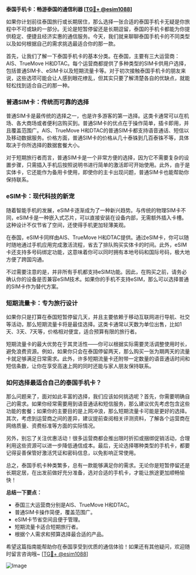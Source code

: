 **泰国手机卡：畅游泰国的通信利器 [[TG💪+ @esim1088](https://t.me/s/esim1088)]**

如果你计划前往泰国旅行或长期居住，那么选择一张合适的泰国手机卡无疑是你旅程中不可或缺的一部分。无论是短暂停留还是长期逗留，泰国的手机卡都能为你提供稳定、便捷且经济实惠的通信服务。今天，我们就来聊聊泰国手机卡的不同类型以及如何根据自己的需求挑选最适合你的那一款。

首先，让我们了解一下泰国手机卡的基本分类。在泰国，主要有三大运营商：AIS、TrueMove H和DTAC。每个运营商都提供了多种类型的SIM卡供用户选择，包括普通SIM卡、eSIM卡以及短期流量卡等。对于初次接触泰国手机卡的朋友来说，这些选项可能会让人感到眼花缭乱，但其实只要了解清楚各自的优缺点，就能轻松找到适合自己的那一种。

### **普通SIM卡：传统而可靠的选择**

普通SIM卡是最传统的选择之一，也是许多游客的第一选择。这类卡通常可以在机场、各大商场或者便利店购买到。普通SIM卡的优点在于操作简单，插卡即用，并且覆盖范围广。AIS、TrueMove H和DTAC的普通SIM卡都支持语音通话、短信以及移动数据服务。价格方面，普通SIM卡的价格从几十泰铢到几百泰铢不等，具体取决于你所选择的数据套餐大小。

对于短期旅行者而言，普通SIM卡是一个非常方便的选择，因为它不需要复杂的设置步骤，只需插入手机后按照说明书进行简单的激活即可开始使用。此外，由于是实体卡，它还能作为备用卡使用，即使你的主卡出现问题，普通SIM卡也能帮助你保持联系。

### **eSIM卡：现代科技的新宠**

随着智能手机的发展，eSIM卡逐渐成为了一种新兴趋势。与传统的物理SIM卡不同，eSIM卡是一种嵌入式芯片，可以直接安装在设备内部，无需额外插入卡槽。这种设计不仅节省了空间，还使得手机更加轻薄美观。

在泰国，eSIM卡同样由AIS、TrueMove H和DTAC提供。通过eSIM卡，你可以随时随地通过手机应用完成激活流程，省去了排队购买实体卡的时间。此外，eSIM卡还支持多号码绑定功能，这意味着你可以同时拥有本地号码和国际号码，极大地方便了跨国沟通。

不过需要注意的是，并非所有手机都支持eSIM功能。因此，在购买之前，请务必确认你的设备是否兼容eSIM技术。如果你的手机不支持eSIM，那么可以选择普通的SIM卡作为替代方案。

### **短期流量卡：专为旅行设计**

如果你只是打算在泰国短暂停留几天，并且主要依赖于移动互联网进行导航、社交等活动，那么短期流量卡将是最佳选择。这类卡通常以天数为单位出售，比如1天、3天、7天等，价格相对便宜，适合预算有限的旅行者。

短期流量卡的最大优势在于其灵活性——你可以根据实际需要灵活调整使用时长，避免浪费资源。例如，如果你只会在泰国停留两天，那么购买一张为期两天的流量卡就足够满足日常需求。此外，许多短期流量卡还附带一定数量的语音通话时间和短信条数，让你在享受高速上网的同时还能与家人朋友保持联系。

### **如何选择最适合自己的泰国手机卡？**

那么问题来了，面对如此丰富的选择，我们应该如何挑选呢？首先，你需要明确自己的需求。如果你经常需要用到语音通话和短信服务，那么建议优先考虑包含这些功能的套餐；如果你的主要目的是上网冲浪，那么短期流量卡可能是更好的选择。其次，考虑到运营商之间的差异，建议提前查阅相关评测资料，了解各个运营商在网络质量、资费标准等方面的实际情况。

另外，别忘了关注优惠活动！很多运营商都会推出限时折扣或捆绑促销活动，合理利用这些资源可以进一步降低通信成本。最后，无论选择哪种类型的手机卡，都要记得妥善保管好激活凭证和密码信息，以免影响正常使用。

总之，泰国手机卡种类繁多，总有一款能够满足你的需求。无论你是短暂停留还是长期定居，在出发前做好充分准备，选对合适的手机卡，才能让旅途更加顺畅愉快！

**总结一下要点：**
- 泰国三大运营商分别是AIS、TrueMove H和DTAC。
- 普通SIM卡操作简便，覆盖范围广。
- eSIM卡节省空间且便于管理。
- 短期流量卡适合短期旅行者。
- 根据个人需求和预算选择最合适的产品。

希望这篇指南能帮助你在泰国享受到优质的通信体验！如果还有其他疑问，欢迎随时留言咨询哦~ [[TG💪+ @esim1088](https://t.me/s/esim1088)]

![Image](https://i.postimg.cc/4NQfJmqS/Snipaste-2025-05-13-00-14-12.png)